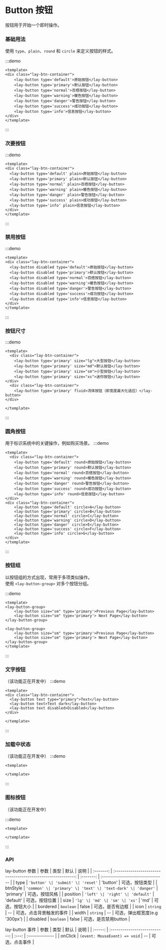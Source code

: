 # Button 按钮

按钮用于开始一个即时操作。

### 基础用法
使用 `type`、`plain`、`round` 和 `circle` 来定义按钮的样式。

:::demo

```vue
<template>
<div class="lay-btn-container">
    <lay-button type='default'>原始按钮</lay-button>
    <lay-button type='primary'>默认按钮</lay-button>
    <lay-button type='normal'>百搭按钮</lay-button>
    <lay-button type='warning'>暖色按钮</lay-button>
    <lay-button type='danger'>警告按钮</lay-button>
    <lay-button type='success'>成功按钮</lay-button>
    <lay-button type='info'>信息按钮</lay-button>
</div>
</template>
```
:::
### 次要按钮

:::demo

```vue
<template>
<div class="lay-btn-container">
  <lay-button type='default' plain>原始按钮</lay-button>
  <lay-button type='primary' plain>默认按钮</lay-button>
  <lay-button type='normal' plain>百搭按钮</lay-button>
  <lay-button type='warning' plain>暖色按钮</lay-button>
  <lay-button type='danger' plain>警告按钮</lay-button>
  <lay-button type='success' plain>成功按钮</lay-button>
  <lay-button type='info' plain>信息按钮</lay-button>
</div>
</template>
```
:::

### 禁用按钮

:::demo

```vue
<template>
<div class="lay-btn-container">
  <lay-button disabled type='default'>原始按钮</lay-button>
  <lay-button disabled type='primary'>默认按钮</lay-button>
  <lay-button disabled type='normal'>百搭按钮</lay-button>
  <lay-button disabled type='warning'>暖色按钮</lay-button>
  <lay-button disabled type='danger'>警告按钮</lay-button>
  <lay-button disabled type='success'>成功按钮</lay-button>
  <lay-button disabled type='info'>信息按钮</lay-button>
</div>
</template>
```
:::


### 按钮尺寸

:::demo
```vue
<template>
  <div class="lay-btn-container">
    <lay-button type='primary' size="lg">大型按钮</lay-button>
    <lay-button type='primary' size="md">默认按钮</lay-button>
    <lay-button type='primary' size="sm">小型按钮</lay-button>
    <lay-button type='primary' size="xs">迷你按钮</lay-button>
</div>
  <div class="lay-btn-container">
    <lay-button type='primary' fluid>流体按钮（即宽度最大化适应）</lay-button>
</div>

</template>
```
:::


### 圆角按钮
用于标识系统中的关键操作，例如购买场景。
:::demo
```vue
<template>
  <div class="lay-btn-container">
    <lay-button type='default' round>原始按钮</lay-button>
    <lay-button type='primary' round>默认按钮</lay-button>
    <lay-button type='normal' round>百搭按钮</lay-button>
    <lay-button type='warning' round>暖色按钮</lay-button>
    <lay-button type='danger' round>警告按钮</lay-button>
    <lay-button type='success' round>成功按钮</lay-button>
    <lay-button type='info' round>信息按钮</lay-button>
</div>
<div class="lay-btn-container">
    <lay-button type='default' circle>A</lay-button>
    <lay-button type='primary' circle>B</lay-button>
    <lay-button type='normal' circle>C</lay-button>
    <lay-button type='warning' circle>D</lay-button>
    <lay-button type='danger' circle>E</lay-button>
    <lay-button type='success' circle>F</lay-button>
    <lay-button type='info' circle>G</lay-button>
</div>
</template>
```
:::


### 按钮组
以按钮组的方式出现，常用于多项类似操作。<br>
使用 `<lay-button-group>` 对多个按钮分组。

:::demo

```vue
<template>
<lay-button-group>
    <lay-button size="sm" type='primary'>Previous Page</lay-button>
    <lay-button size="sm" type='primary'> Next Page</lay-button>
</lay-button-group>

<lay-button-group>
    <lay-button size="sm" type='primary'>Previous Page</lay-button>
    <lay-button size="sm" type='primary'> Next Page</lay-button>
</lay-button-group>
</template>

```
:::

### 文字按钮
（该功能正在开发中）
:::demo
```vue
<template>
<div class="lay-btn-container">
  <lay-button text type="primary">Text</lay-button>
  <lay-button text>Text dark</lay-button>
  <lay-button text disabled>Disabled</lay-button>
</div>

</template>
```
:::

### 加载中状态
（该功能正在开发中）
:::demo
```vue
<template>

</template>
```
:::

### 图标按钮
（该功能正在开发中）

:::demo
```vue
<template>
 
</template>
```
:::

### API
lay-button 参数
|   参数    |                             类型                             |   默认    | 说明                             |
| :-------: | :----------------------------------------------------------: | :-------: | :------------------------------- |
|   type    |              `'button' \| 'submit' \| 'reset'`               | 'button'  | 可选，按钮类型                   |
| btnStyle  | `'common' \| 'primary' \| 'text' \| 'text-dark' \| 'danger'` | 'primary' | 可选，按钮风格                   |
| position  |               `'left' \| 'right' \| 'default'`               | 'default' | 可选，按钮位置                   |
|   size    |                `'lg' \| 'md' \| 'sm' \| 'xs'`                |   'md'    | 可选，按钮大小                   |
| bordered  |                          `boolean`                           |   false   | 可选，是否有边框                 |
|   icon    |                           `string`                           |    --     | 可选，点击背景触发的事件         |
|   width   |                           `string`                           |    --     | 可选，弹出框宽度(e.g '300px')    |
| disabled  |                          `boolean`                           |   false   | 可选，是否禁用button             |

lay-button 事件
|  参数   |             类型              | 默认  | 说明           |
| :-----: | :---------------------------: | :---: | :------------- |
| onClick | `(event: MouseEvent) => void` |  --   | 可选，点击事件 |

